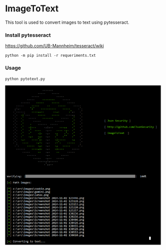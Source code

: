 # ImageToText
This tool is used to convert images to text using pytesseract.

### Install pytesseract

https://github.com/UB-Mannheim/tesseract/wiki

```
python -m pip install -r requeriments.txt
```

### Usage

```
python pytotext.py
```

<img src="https://github.com/JsonSecurity/Images/blob/main/scripts/pytesseract_2.png" />

